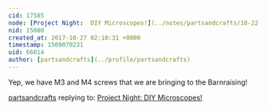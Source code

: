 ```yaml
---
cid: 17585
node: [Project Night:  DIY Microscopes!](../notes/partsandcrafts/10-22-2017/project-night-at-fabville-somerville-diy-microscopes)
nid: 15080
created_at: 2017-10-27 02:10:31 +0000
timestamp: 1509070231
uid: 66014
author: [partsandcrafts](../profile/partsandcrafts)
---
```


Yep, we have M3 and M4 screws that we are bringing to the Barnraising!

[partsandcrafts](../profile/partsandcrafts) replying to: [Project Night:  DIY Microscopes!](../notes/partsandcrafts/10-22-2017/project-night-at-fabville-somerville-diy-microscopes)

